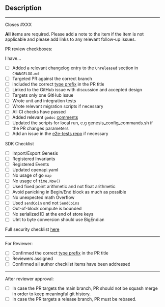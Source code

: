 ## Description

<!-- Add a description of the changes that this PR introduces and the files that
are the most critical to review.
-->

----

Closes #XXX

**All** items are required. Please add a note to the item if the item is not applicable and
please add links to any relevant follow-up issues.

PR review checkboxes:

I have...

- [ ]  Added a relevant changelog entry to the `Unreleased` section in `CHANGELOG.md`
- [ ]  Targeted PR against the correct branch
- [ ]  included the correct [type prefix](https://github.com/commitizen/conventional-commit-types/blob/v3.0.0/index.json) in the PR title
- [ ]  Linked to the GitHub issue with discussion and accepted design
- [ ]  Targets only one GitHub issue
- [ ]  Wrote unit and integration tests
- [ ]  Wrote relevant migration scripts if necessary
- [ ]  All CI checks have passed
- [ ]  Added relevant `godoc` [comments](https://blog.golang.org/godoc-documenting-go-code)
- [ ]  Updated the scripts for local run, e.g genesis_config_commands.sh if the PR changes parameters
- [ ]  Add an issue in the [e2e-tests repo](https://github.com/dymensionxyz/e2e-tests) if necessary

SDK Checklist
- [ ] Import/Export Genesis
- [ ] Registered Invariants
- [ ] Registered Events
- [ ] Updated openapi.yaml
- [ ] No usage of go `map`
- [ ] No usage of `time.Now()`
- [ ] Used fixed point arithmetic and not float arithmetic
- [ ] Avoid panicking in Begin/End block as much as possible
- [ ] No unexpected math Overflow
- [ ] Used `sendCoin` and not `SendCoins`
- [ ] Out-of-block compute is bounded
- [ ] No serialized ID at the end of store keys
- [ ] UInt to byte conversion should use BigEndian

Full security checklist [here](https://www.faulttolerant.xyz/2024-01-16-cosmos-security-1/)


----

For Reviewer:

- [ ]  Confirmed the correct [type prefix](https://github.com/commitizen/conventional-commit-types/blob/v3.0.0/index.json) in the PR title
- [ ]  Reviewers assigned
- [ ]  Confirmed all author checklist items have been addressed

----

After reviewer approval:

- [ ]  In case the PR targets the main branch, PR should not be squash merge in order to keep meaningful git history.
- [ ]  In case the PR targets a release branch, PR must be rebased.

